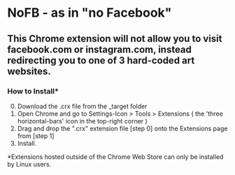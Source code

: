 # NoFB - as in "no Facebook"
## This Chrome extension will not allow you to visit facebook.com or instagram.com, instead redirecting you to one of 3 hard-coded art websites.

### How to Install*

0. Download the .crx file from the _target folder
1. Open Chrome and go to Settings-Icon > Tools > Extensions 
  ( the 'three horizontal-bars' icon in the top-right corner )
2. Drag and drop the ".crx" extension file [step 0] onto the Extensions page from [step 1]
3. Install.

*Extensions hosted outside of the Chrome Web Store can only be installed by Linux users.
